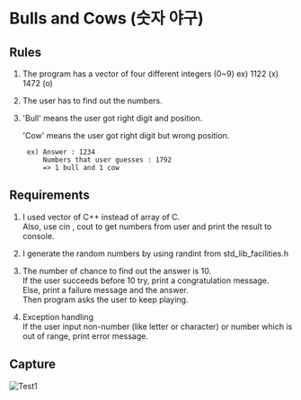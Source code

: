 # Bulls and Cows (숫자 야구)

## Rules
1. The program has a vector of four different integers (0~9)
ex) 1122 (x) 1472 (o)

2. The user has to find out the numbers.

3. 'Bull' means the user got right digit and position. 
   
   'Cow' means the user got right digit but wrong position.
   
        ex) Answer : 1234
            Numbers that user guesses : 1792     
            => 1 bull and 1 cow 
         
         
## Requirements
1. I used vector of C++ instead of array of C.<br/>Also, use cin , cout to get numbers from user and print the result to console.
2. I generate the random numbers by using randint from std_lib_facilities.h 
3. The number of chance to find out the answer is 10.<br/>If the user succeeds before 10 try, print a congratulation message.<br/>Else, print a failure message and the answer.<br/> Then program asks the user to keep playing. 


4. Exception handling<br/>If the user input non-number (like letter or character) or number which is out of range, print error message. 


## Capture
![Test1](./Advanced-C-Programming/img/1.png)
